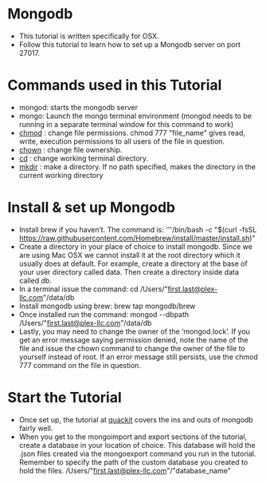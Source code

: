 # Mongodb
* This tutorial is written specifically for OSX.
* Follow this tutorial to learn how to set up a Mongodb server on port 27017.

# Commands used in this Tutorial
* mongod: starts the mongodb server
* mongo: Launch the mongo terminal environment (mongod needs to be running in a separate terminal window for this command to work)
* [chmod](https://linux.die.net/man/1/chmod) : change file permissions. chmod 777 "file_name" gives read, write, execution permissions to all users of the file in question.
* [chown](https://linux.die.net/man/1/chown) : change file ownership.
* [cd](http://linuxcommand.org/lc3_man_pages/cdh.html) : change working terminal directory.
* [mkdir](https://linux.die.net/man/1/mkdir) : make a directory. If no path specified, makes the directory in the current working directory

# Install & set up Mongodb
* Install brew if you haven’t. The command is:  '''/bin/bash -c "$(curl -fsSL https://raw.githubusercontent.com/Homebrew/install/master/install.sh)"
* Create a directory in your place of choice to install mongodb. Since we are using Mac OSX we cannot install it at the root directory which it usually does at default. For example, create a directory at the base of your user directory called data. Then create a directory inside data called db.
* In a terminal issue the command: cd /Users/"first.last@plex-llc.com"/data/db
* Install mongodb using brew: brew tap mongodb/brew
* Once installed run the command: mongod --dbpath /Users/"first.last@plex-llc.com"/data/db
* Lastly, you may need to change the owner of the ‘mongod.lock’. If you get an error message saying permission denied, note the name of the file and issue the chown command to change the owner of the file to yourself instead of root. If an error message still persists, use the chmod 777 command on the file in question.

# Start the Tutorial
* Once set up, the tutorial at [quackit](https://www.quackit.com/mongodb/tutorial/mongodb_installation.cfm) covers the ins and outs of mongodb fairly well. 
* When you get to the mongoimport and export sections of the tutorial, create a database in your location of choice. This database will hold the .json files created via the mongoexport command you run in the tutorial. Remember to specify the path of the custom database you created to hold the files. /Users/"first.last@plex-llc.com"/"database_name"
